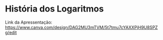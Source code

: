 # História dos Logaritmos

Link da Apressentação: https://www.canva.com/design/DAG2MU3mTVM/5t7tmu7cYAXXPjH9U8SPZg/edit

